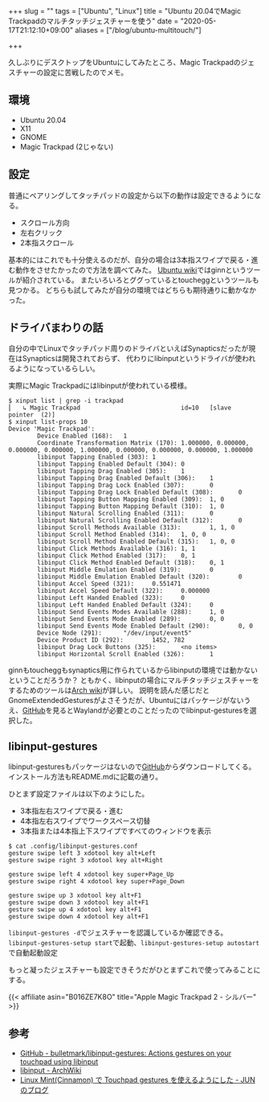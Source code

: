 +++
slug = ""
tags = ["Ubuntu", "Linux"]
title = "Ubuntu 20.04でMagic Trackpadのマルチタッチジェスチャーを使う"
date = "2020-05-17T21:12:10+09:00"
aliases = ["/blog/ubuntu-multitouch/"]

+++

久しぶりにデスクトップをUbuntuにしてみたところ、Magic Trackpadのジェスチャーの設定に苦戦したのでメモ。

<!-- more -->

## 環境

* Ubuntu 20.04
* X11
* GNOME
* Magic Trackpad (2じゃない)

## 設定

普通にペアリングしてタッチパッドの設定から以下の動作は設定できるようになる。

* スクロール方向
* 左右クリック
* 2本指スクロール

基本的にはこれでも十分使えるのだが、自分の場合は3本指スワイプで戻る・進む動作をさせたかったので方法を調べてみた。
[Ubuntu wiki](https://wiki.ubuntu.com/Multitouch/AppleMagicTrackpad)ではginnというツールが紹介されている。
またいろいろとググっているとtoucheggというツールも見つかる。
どちらも試してみたが自分の環境ではどちらも期待通りに動かなかった。

## ドライバまわりの話

自分の中でLinuxでタッチパッド周りのドライバといえばSynapticsだったが現在はSynapticsは開発されておらず、
代わりにlibinputというドライバが使われるようになっているらしい。

実際にMagic Trackpadにはlibinputが使われている模様。

``` shell
$ xinput list | grep -i trackpad
⎜   ↳ Magic Trackpad                            id=10   [slave  pointer  (2)]
$ xinput list-props 10
Device 'Magic Trackpad':
        Device Enabled (168):   1
        Coordinate Transformation Matrix (170): 1.000000, 0.000000, 0.000000, 0.000000, 1.000000, 0.000000, 0.000000, 0.000000, 1.000000
        libinput Tapping Enabled (303): 1
        libinput Tapping Enabled Default (304): 0
        libinput Tapping Drag Enabled (305):    1
        libinput Tapping Drag Enabled Default (306):    1
        libinput Tapping Drag Lock Enabled (307):       0
        libinput Tapping Drag Lock Enabled Default (308):       0
        libinput Tapping Button Mapping Enabled (309):  1, 0
        libinput Tapping Button Mapping Default (310):  1, 0
        libinput Natural Scrolling Enabled (311):       0
        libinput Natural Scrolling Enabled Default (312):       0
        libinput Scroll Methods Available (313):        1, 1, 0
        libinput Scroll Method Enabled (314):   1, 0, 0
        libinput Scroll Method Enabled Default (315):   1, 0, 0
        libinput Click Methods Available (316): 1, 1
        libinput Click Method Enabled (317):    0, 1
        libinput Click Method Enabled Default (318):    0, 1
        libinput Middle Emulation Enabled (319):        0
        libinput Middle Emulation Enabled Default (320):        0
        libinput Accel Speed (321):     0.551471
        libinput Accel Speed Default (322):     0.000000
        libinput Left Handed Enabled (323):     0
        libinput Left Handed Enabled Default (324):     0
        libinput Send Events Modes Available (288):     1, 0
        libinput Send Events Mode Enabled (289):        0, 0
        libinput Send Events Mode Enabled Default (290):        0, 0
        Device Node (291):      "/dev/input/event5"
        Device Product ID (292):        1452, 782
        libinput Drag Lock Buttons (325):       <no items>
        libinput Horizontal Scroll Enabled (326):       1
```

ginnもtoucheggもsynaptics用に作られているからlibinputの環境では動かないということだろうか？
ともかく、libinputの場合にマルチタッチジェスチャーをするためのツールは[Arch wiki](https://wiki.archlinux.jp/index.php/Libinput#.E3.82.B8.E3.82.A7.E3.82.B9.E3.83.81.E3.83.A3.E3.83.BC)が詳しい。
説明を読んだ感じだとGnomeExtendedGesturesがよさそうだが、Ubuntuにはパッケージがないうえ、[GitHub](https://github.com/mpiannucci/gnome-shell-extended-gestures)を見るとWaylandが必要とのことだったのでlibinput-gesturesを選択した。

## libinput-gestures

libinput-gesturesもパッケージはないので[GitHub](https://github.com/bulletmark/libinput-gestures)からダウンロードしてくる。
インストール方法もREADME.mdに記載の通り。

ひとまず設定ファイルは以下のようにした。

* 3本指左右スワイプで戻る・進む
* 4本指左右スワイプでワークスペース切替
* 3本指または4本指上下スワイプですべてのウィンドウを表示

``` shell
$ cat .config/libinput-gestures.conf
gesture swipe left 3 xdotool key alt+Left
gesture swipe right 3 xdotool key alt+Right

gesture swipe left 4 xdotool key super+Page_Up
gesture swipe right 4 xdotool key super+Page_Down

gesture swipe up 3 xdotool key alt+F1
gesture swipe down 3 xdotool key alt+F1
gesture swipe up 4 xdotool key alt+F1
gesture swipe down 4 xdotool key alt+F1
```

`libinput-gestures -d`でジェスチャーを認識しているか確認できる。
`libinput-gestures-setup start`で起動、`libinput-gestures-setup autostart`で自動起動設定

もっと凝ったジェスチャーも設定できそうだがひとまずこれで使ってみることにする。

{{< affiliate asin="B016ZE7K8O" title="Apple Magic Trackpad 2 - シルバー" >}}

## 参考

* [GitHub - bulletmark/libinput-gestures: Actions gestures on your touchpad using libinput](https://github.com/bulletmark/libinput-gestures)
* [libinput - ArchWiki](https://wiki.archlinux.jp/index.php/Libinput)
* [Linux Mint(Cinnamon) で Touchpad gestures を使えるようにした - JUNのブログ](https://jun-networks.hatenablog.com/entry/2018/05/06/071813)
